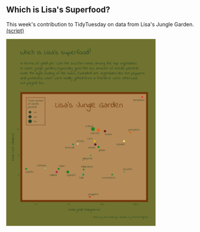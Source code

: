 ## Which is Lisa's Superfood?

This week's contribution to TidyTuesday on data from Lisa's Jungle Garden. [(script)](https://github.com/aalgenib/tidytuesday/blob/main/2024/week_21/tt2024w22_gh.R)

<img src="tt2024w22.png" alt="drawing" width="400"/>
